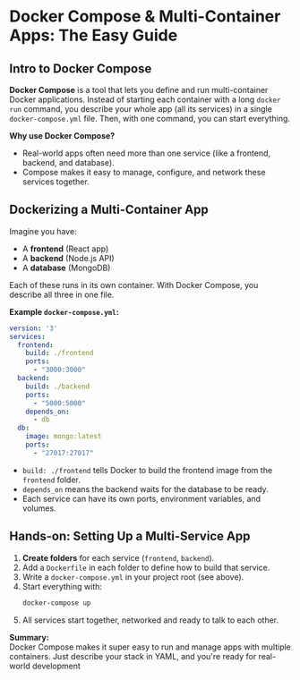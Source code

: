 # Docker Compose & Multi-Container Apps: The Easy Guide

## Intro to Docker Compose

**Docker Compose** is a tool that lets you define and run multi-container Docker applications. Instead of starting each container with a long `docker run` command, you describe your whole app (all its services) in a single `docker-compose.yml` file. Then, with one command, you can start everything.

**Why use Docker Compose?**
- Real-world apps often need more than one service (like a frontend, backend, and database).
- Compose makes it easy to manage, configure, and network these services together.

## Dockerizing a Multi-Container App

Imagine you have:
- A **frontend** (React app)
- A **backend** (Node.js API)
- A **database** (MongoDB)

Each of these runs in its own container. With Docker Compose, you describe all three in one file.

**Example `docker-compose.yml`:**
```yaml
version: '3'
services:
  frontend:
    build: ./frontend
    ports:
      - "3000:3000"
  backend:
    build: ./backend
    ports:
      - "5000:5000"
    depends_on:
      - db
  db:
    image: mongo:latest
    ports:
      - "27017:27017"
```

- `build: ./frontend` tells Docker to build the frontend image from the `frontend` folder.
- `depends_on` means the backend waits for the database to be ready.
- Each service can have its own ports, environment variables, and volumes.

## Hands-on: Setting Up a Multi-Service App

1. **Create folders** for each service (`frontend`, `backend`).
2. Add a `Dockerfile` in each folder to define how to build that service.
3. Write a `docker-compose.yml` in your project root (see above).
4. Start everything with:
    ```bash
    docker-compose up
    ```
5. All services start together, networked and ready to talk to each other.

**Summary:**  
Docker Compose makes it super easy to run and manage apps with multiple containers. Just describe your stack in YAML, and you're ready for real-world development